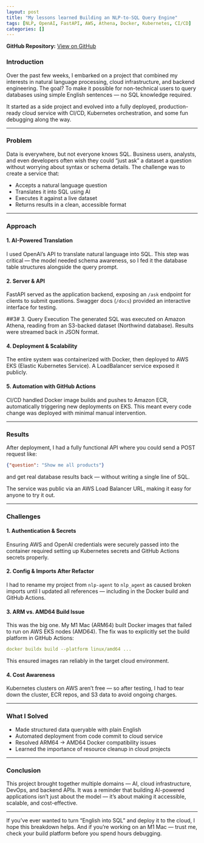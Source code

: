 ```yaml
---
layout: post
title: "My lessons learned Building an NLP-to-SQL Query Engine"
tags: [NLP, OpenAI, FastAPI, AWS, Athena, Docker, Kubernetes, CI/CD]
categories: []
---
```

**GitHub Repository:** [View on GitHub](https://github.com/itsAshna/nlp-to-sql-queries)

### Introduction  
Over the past few weeks, I embarked on a project that combined my interests in natural language processing, cloud infrastructure, and backend engineering. The goal? To make it possible for non-technical users to query databases using simple English sentences — no SQL knowledge required.  

It started as a side project and evolved into a fully deployed, production-ready cloud service with CI/CD, Kubernetes orchestration, and some fun debugging along the way.  

---

### Problem  
Data is everywhere, but not everyone knows SQL. Business users, analysts, and even developers often wish they could “just ask” a dataset a question without worrying about syntax or schema details. The challenge was to create a service that:  
- Accepts a natural language question  
- Translates it into SQL using AI  
- Executes it against a live dataset  
- Returns results in a clean, accessible format  

---

### Approach  

#### 1. AI-Powered Translation
I used OpenAI’s API to translate natural language into SQL. This step was critical — the model needed schema awareness, so I fed it the database table structures alongside the query prompt.  

#### 2. Server & API
FastAPI served as the application backend, exposing an `/ask` endpoint for clients to submit questions. Swagger docs (`/docs`) provided an interactive interface for testing.  

##3# 3. Query Execution 
The generated SQL was executed on Amazon Athena, reading from an S3-backed dataset (Northwind database). Results were streamed back in JSON format.  

#### 4. Deployment & Scalability  
The entire system was containerized with Docker, then deployed to AWS EKS (Elastic Kubernetes Service). A LoadBalancer service exposed it publicly.  

#### 5. Automation with GitHub Actions
CI/CD handled Docker image builds and pushes to Amazon ECR, automatically triggering new deployments on EKS. This meant every code change was deployed with minimal manual intervention.  

---

### Results  
After deployment, I had a fully functional API where you could send a POST request like:  

```json
{"question": "Show me all products"}
```

and get real database results back — without writing a single line of SQL.

The service was public via an AWS Load Balancer URL, making it easy for anyone to try it out.

---

### Challenges

#### 1. Authentication & Secrets

Ensuring AWS and OpenAI credentials were securely passed into the container required setting up Kubernetes secrets and GitHub Actions secrets properly.

#### 2. Config & Imports After Refactor

I had to rename my project from `nlp-agent` to `nlp_agent` as caused broken imports until I updated all references — including in the Docker build and GitHub Actions.

#### 3. ARM vs. AMD64 Build Issue

This was the big one. My M1 Mac (ARM64) built Docker images that failed to run on AWS EKS nodes (AMD64). The fix was to explicitly set the build platform in GitHub Actions:

```yaml
docker buildx build --platform linux/amd64 ...
```

This ensured images ran reliably in the target cloud environment.

#### 4. Cost Awareness

Kubernetes clusters on AWS aren’t free — so after testing, I had to tear down the cluster, ECR repos, and S3 data to avoid ongoing charges.

---

### What I Solved

* Made structured data queryable with plain English
* Automated deployment from code commit to cloud service
* Resolved ARM64 → AMD64 Docker compatibility issues
* Learned the importance of resource cleanup in cloud projects

---

### Conclusion

This project brought together multiple domains — AI, cloud infrastructure, DevOps, and backend APIs. It was a reminder that building AI-powered applications isn’t just about the model — it’s about making it accessible, scalable, and cost-effective.


---

If you’ve ever wanted to turn “English into SQL” and deploy it to the cloud, I hope this breakdown helps. And if you’re working on an M1 Mac — trust me, check your build platform before you spend hours debugging.
